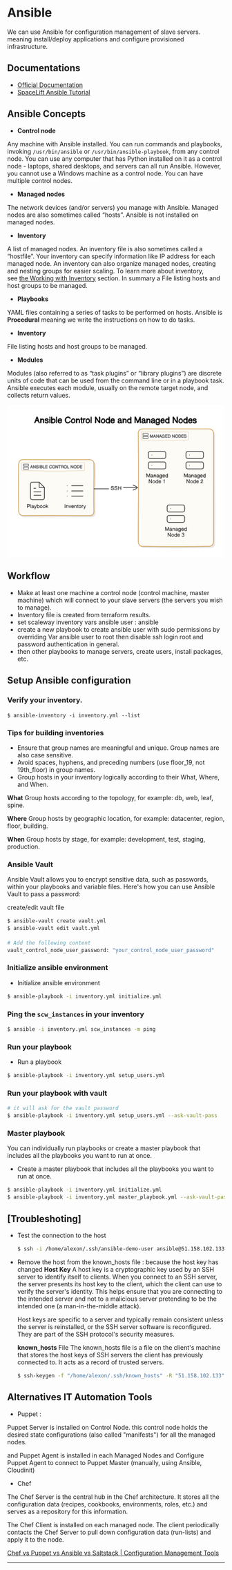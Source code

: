 # Ansible
We can use Ansible for configuration management of slave servers. meaning install/deploy applications and configure provisioned infrastructure.

## Documentations
- [Official Documentation](https://docs.ansible.com/ansible/latest/getting_started/index.html)
- [SpaceLift Ansible Tutorial](https://spacelift.io/blog/ansible-tutorial)

## Ansible Concepts

- **Control node**

Any machine with Ansible installed. You can run commands and playbooks, invoking `/usr/bin/ansible` or `/usr/bin/ansible-playbook`, from any control node. You can use any computer that has Python installed on it as a control node - laptops, shared desktops, and servers can all run Ansible. However, you cannot use a Windows machine as a control node. You can have multiple control nodes.

- **Managed nodes**

The network devices (and/or servers) you manage with Ansible. Managed nodes are also sometimes called “hosts”. Ansible is not installed on managed nodes.

- **Inventory**

A list of managed nodes. An inventory file is also sometimes called a “hostfile”. Your inventory can specify information like IP address for each managed node. An inventory can also organize managed nodes, creating and nesting groups for easier scaling. To learn more about inventory, see [the Working with Inventory](https://docs.ansible.com/ansible/2.9/user_guide/intro_inventory.html#intro-inventory) section. In summary a File listing hosts and host groups to be managed.

- **Playbooks**

YAML files containing a series of tasks to be performed on hosts. Ansible is **Procedural** meaning we write the instructions on how to do tasks.

- **Inventory**

File listing hosts and host groups to be managed.

- **Modules**

Modules (also referred to as “task plugins” or “library plugins”) are discrete units of code that can be used from the command line or in a playbook task. Ansible executes each module, usually on the remote target node, and collects return values.

<div style="width:500px; margin: auto;">
  <img src="./imgs/ansible_concepts_diagram.png" />
</div>

## Workflow

- Make at least one machine a control node (control machine, master machine) which will connect to your slave servers (the servers you wish to manage).
- Inventory file is created from terraform results.
- set scaleway inventory vars ansible user : ansible
- create a new playbook to create ansible user with sudo permissions by overriding Var ansible user to root then disable ssh login root and password authentication in general.
- then other playbooks to manage servers, create users, install packages, etc.

## Setup Ansible configuration

### Verify your inventory.
```
$ ansible-inventory -i inventory.yml --list
```

### Tips for building inventories
- Ensure that group names are meaningful and unique. Group names are also case sensitive.
- Avoid spaces, hyphens, and preceding numbers (use floor_19, not 19th_floor) in group names.
- Group hosts in your inventory logically according to their What, Where, and When.

**What**
Group hosts according to the topology, for example: db, web, leaf, spine.

**Where**
Group hosts by geographic location, for example: datacenter, region, floor, building.

**When**
Group hosts by stage, for example: development, test, staging, production.

### Ansible Vault
Ansible Vault allows you to encrypt sensitive data, such as passwords, within your playbooks and variable files. Here's how you can use Ansible Vault to pass a password:

create/edit vault file
```bash
$ ansible-vault create vault.yml
$ ansible-vault edit vault.yml

# Add the following content
vault_control_node_user_password: "your_control_node_user_password"
```

### Initialize ansible environment
- Initialize ansible environment
```bash
$ ansible-playbook -i inventory.yml initialize.yml
```

### Ping the `scw_instances` in your inventory
```bash
$ ansible -i inventory.yml scw_instances -m ping
```

### Run your playbook
- Run a playbook
```bash
$ ansible-playbook -i inventory.yml setup_users.yml
```

### Run your playbook with vault
```bash
# it will ask for the vault password
$ ansible-playbook -i inventory.yml setup_users.yml --ask-vault-pass
```

### Master playbook
You can individually run playbooks or create a master playbook that includes all the playbooks you want to run at once.

- Create a master playbook that includes all the playbooks you want to run at once.
```bash
$ ansible-playbook -i inventory.yml initialize.yml
$ ansible-playbook -i inventory.yml master_playbook.yml --ask-vault-pass
```

## [Troubleshoting]
- Test the connection to the host
  ```bash
  $ ssh -i /home/alexon/.ssh/ansible-demo-user ansible@51.158.102.133 -v
  ```

- Remove the host from the known_hosts file : because the host key has changed
  **Host Key**
  A host key is a cryptographic key used by an SSH server to identify itself to clients. When you connect to an SSH server, the server presents its host key to the client, which the client can use to verify the server's identity. This helps ensure that you are connecting to the intended server and not to a malicious server pretending to be the intended one (a man-in-the-middle attack).

  Host keys are specific to a server and typically remain consistent unless the server is reinstalled, or the SSH server software is reconfigured. They are part of the SSH protocol's security measures.

  **known_hosts** File
  The known_hosts file is a file on the client's machine that stores the host keys of SSH servers the client has previously connected to. It acts as a record of trusted servers.

  ```bash
  $ ssh-keygen -f "/home/alexon/.ssh/known_hosts" -R "51.158.102.133"
  ```


## Alternatives IT Automation Tools

- Puppet :

Puppet Server is installed on Control Node. this control node holds the desired state configurations (also called "manifests") for all the managed nodes.

and Puppet Agent is installed in each Managed Nodes and Configure Puppet Agent to connect to Puppet Master (manually, using Ansible, Cloudinit)

- Chef

The Chef Server is the central hub in the Chef architecture. It stores all the configuration data (recipes, cookbooks, environments, roles, etc.) and serves as a repository for this information.

The Chef Client is installed on each managed node. The client periodically contacts the Chef Server to pull down configuration data (run-lists) and apply it to the node.

[Chef vs Puppet vs Ansible vs Saltstack | Configuration Management Tools](https://www.youtube.com/watch?v=_TVNCTK808I)


---